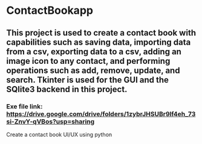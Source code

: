 # ContactBookapp
## This project is used to create a contact book with capabilities such as saving data, importing data from a csv, exporting data to a csv, adding an image icon to any contact, and performing operations such as add, remove, update, and search. Tkinter is used for the GUI and the SQlite3 backend in this project.

### Exe file link: https://drive.google.com/drive/folders/1zybrJHSUBr9lf4eh_73si-ZnvY-qVBos?usp=sharing

Create a contact book UI/UX using python
